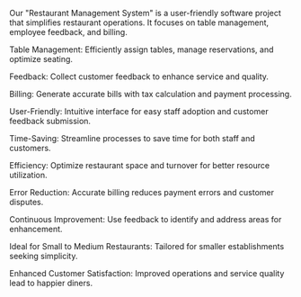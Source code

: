 Our "Restaurant Management System" is a user-friendly software project that simplifies restaurant operations. It focuses on table management, employee feedback, and billing.

Table Management: Efficiently assign tables, manage reservations, and optimize seating.

Feedback: Collect customer feedback to enhance service and quality.

Billing: Generate accurate bills with tax calculation and payment processing.

User-Friendly: Intuitive interface for easy staff adoption and customer feedback submission.

Time-Saving: Streamline processes to save time for both staff and customers.

Efficiency: Optimize restaurant space and turnover for better resource utilization.

Error Reduction: Accurate billing reduces payment errors and customer disputes.

Continuous Improvement: Use feedback to identify and address areas for enhancement.

Ideal for Small to Medium Restaurants: Tailored for smaller establishments seeking simplicity.

Enhanced Customer Satisfaction: Improved operations and service quality lead to happier diners.




